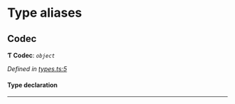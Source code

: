 

# Type aliases

<a id="codec"></a>

##  Codec

**Ƭ Codec**: *`object`*

*Defined in [types.ts:5](https://github.com/polkadot-js/common/blob/b521959/packages/trie-codec/src/types.ts#L5)*

#### Type declaration

___

